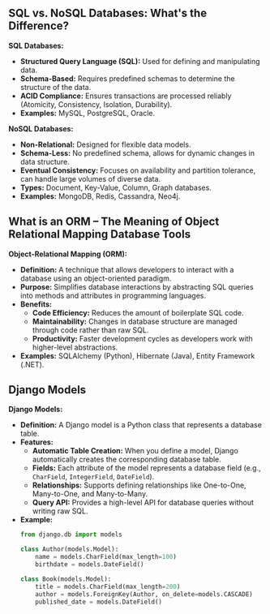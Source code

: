 ## SQL vs. NoSQL Databases: What's the Difference?

**SQL Databases:**
- **Structured Query Language (SQL):** Used for defining and manipulating data.
- **Schema-Based:** Requires predefined schemas to determine the structure of the data.
- **ACID Compliance:** Ensures transactions are processed reliably (Atomicity, Consistency, Isolation, Durability).
- **Examples:** MySQL, PostgreSQL, Oracle.

**NoSQL Databases:**
- **Non-Relational:** Designed for flexible data models.
- **Schema-Less:** No predefined schema, allows for dynamic changes in data structure.
- **Eventual Consistency:** Focuses on availability and partition tolerance, can handle large volumes of diverse data.
- **Types:** Document, Key-Value, Column, Graph databases.
- **Examples:** MongoDB, Redis, Cassandra, Neo4j.

## What is an ORM – The Meaning of Object Relational Mapping Database Tools

**Object-Relational Mapping (ORM):**
- **Definition:** A technique that allows developers to interact with a database using an object-oriented paradigm.
- **Purpose:** Simplifies database interactions by abstracting SQL queries into methods and attributes in programming languages.
- **Benefits:**
  - **Code Efficiency:** Reduces the amount of boilerplate SQL code.
  - **Maintainability:** Changes in database structure are managed through code rather than raw SQL.
  - **Productivity:** Faster development cycles as developers work with higher-level abstractions.
- **Examples:** SQLAlchemy (Python), Hibernate (Java), Entity Framework (.NET).

## Django Models

**Django Models:**
- **Definition:** A Django model is a Python class that represents a database table.
- **Features:**
  - **Automatic Table Creation:** When you define a model, Django automatically creates the corresponding database table.
  - **Fields:** Each attribute of the model represents a database field (e.g., `CharField`, `IntegerField`, `DateField`).
  - **Relationships:** Supports defining relationships like One-to-One, Many-to-One, and Many-to-Many.
  - **Query API:** Provides a high-level API for database queries without writing raw SQL.
- **Example:**
  ```python
  from django.db import models

  class Author(models.Model):
      name = models.CharField(max_length=100)
      birthdate = models.DateField()

  class Book(models.Model):
      title = models.CharField(max_length=200)
      author = models.ForeignKey(Author, on_delete=models.CASCADE)
      published_date = models.DateField()
